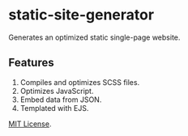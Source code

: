 # static-site-generator

Generates an optimized static single-page website.

## Features

1. Compiles and optimizes SCSS files.
2. Optimizes JavaScript.
3. Embed data from JSON.
4. Templated with EJS.

[MIT License](LICENSE).
